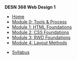 **DESN 368 Web Design 1**
* [Home](/)
* [Module 0: Tools & Process](/module-0/README.md)
* [Module 1: HTML Foundations](/module-1/README.md)
* [Module 2: CSS Foundations](/module-2/README.md)
* [Module 3: RWD Foundations](/module-3/README.md)
* [Module 4: Layout Methods](/module-4/README.md)

<!-- * [Midterm](/docs/midterm/README.md) -->

* [Syllabus](/syllabus/README.md)
